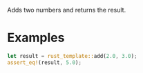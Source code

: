 Adds two numbers and returns the result.

# Examples
```rust
let result = rust_template::add(2.0, 3.0);
assert_eq!(result, 5.0);
```
